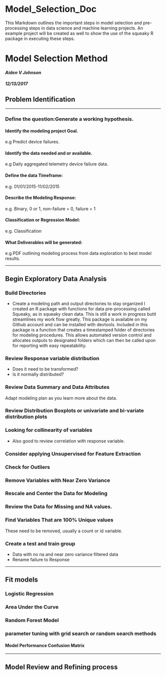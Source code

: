 # Model_Selection_Doc
This Markdown outlines the important steps in model selection and pre-processing steps in data science and machine learning projects. An example project will be created as well to show the use of the squeaky R package in executing these steps.

<div class="container-fluid main-container">

<!-- tabsets -->
<script>
$(document).ready(function () {
  window.buildTabsets("TOC");
});
</script>

<!-- code folding -->


<div class="fluid-row" id="header">



<h1 class="title toc-ignore">Model Selection Method</h1>
<h4 class="author"><em>Aiden V Johnson</em></h4>
<h4 class="date"><em>12/13/2017</em></h4>

</div>


<div id="problem-identification" class="section level2">
<h2>Problem Identification</h2>
<hr />
<div id="define-the-questiongenerate-a-working-hypothesis." class="section level3">
<h3>Define the question:Generate a working hypothesis.</h3>
<div id="identify-the-modeling-project-goal." class="section level4">
<h4>Identify the modeling project Goal.</h4>
<p>e.g Predict device failures.</p>
</div>
<div id="identify-the-data-needed-and-or-available." class="section level4">
<h4>Identify the data needed and or available.</h4>
<p>e.g Daily aggregated telemetry device failure data.</p>
</div>
<div id="define-the-data-timeframe" class="section level4">
<h4>Define the data Timeframe:</h4>
<p>e.g. 01/01/2015-11/02/2015</p>
</div>
<div id="describe-the-modeling-response" class="section level4">
<h4>Describe the Modeling Response:</h4>
<p>e.g. Binary, 0 or 1, non-failure = 0, failure = 1</p>
</div>
<div id="classification-or-regression-model" class="section level4">
<h4>Classification or Regression Model:</h4>
<p>e.g. Classification</p>
</div>
<div id="what-deliverables-will-be-generated" class="section level4">
<h4>What Deliverables will be generated:</h4>
<p>e.g.PDF outlining modeling process from data exploration to best model results.</p>
<hr />
</div>
</div>
</div>
<div id="begin-exploratory-data-analysis" class="section level2">
<h2>Begin Exploratory Data Analysis</h2>
<div id="build-directories" class="section level3">
<h3>Build Directories</h3>
<ul>
<li>Create a modeling path and output directories to stay organized I created an R package with functions for data pre-processing called Squeaky, as in squeaky clean data. This is still a work in progress butit streamlines my work flow greatly. This package is available on my Github account and can be installed with devtools. Included in this package is a function that creates a timestamped folder of directories for modeling procedures. This allows automated version control and allocates outputs to designated folders which can then be called upon for reporting with easy repeatability.</li>
</ul>
</div>
<div id="review-response-variable-distribution" class="section level3">
<h3>Review Response variable distribution</h3>
<ul>
<li>Does it need to be transformed?</li>
<li>Is it normally distributed?</li>
</ul>
</div>
<div id="review-data-summary-and-data-attributes" class="section level3">
<h3>Review Data Summary and Data Attributes</h3>
<p>Adapt modeling plan as you learn more about the data.</p>
</div>
<div id="review-distribution-boxplots-or-univariate-and-bi-variate-distribution-plots" class="section level3">
<h3>Review Distribution Boxplots or univariate and bi-variate distribution plots</h3>
</div>
<div id="looking-for-collinearity-of-variables" class="section level3">
<h3>Looking for collinearity of variables</h3>
<ul>
<li>Also good to review correlation with response variable.</li>
</ul>
</div>
<div id="consider-applying-unsupervised-for-feature-extraction" class="section level3">
<h3>Consider applying Unsupervised for Feature Extraction</h3>
</div>
<div id="check-for-outliers" class="section level3">
<h3>Check for Outliers</h3>
</div>
<div id="remove-variables-with-near-zero-variance" class="section level3">
<h3>Remove Variables with Near Zero Variance</h3>
</div>
<div id="rescale-and-center-the-data-for-modeling" class="section level3">
<h3>Rescale and Center the Data for Modeling</h3>
</div>
<div id="review-the-data-for-missing-and-na-values." class="section level3">
<h3>Review the Data for Missing and NA values.</h3>
</div>
<div id="find-variables-that-are-100-unique-values" class="section level3">
<h3>Find Variables That are 100% Unique values</h3>
<p>These need to be removed, usually a count or id variable.</p>
</div>
<div id="create-a-test-and-train-group" class="section level3">
<h3>Create a test and train group</h3>
<ul>
<li>Data with no na and near zero variance filtered data</li>
<li>Rename failure to Response</li>
</ul>
<hr />
</div>
</div>
<div id="fit-models" class="section level2">
<h2>Fit models</h2>
<div id="logistic-regression" class="section level3">
<h3>Logistic Regression</h3>
</div>
<div id="area-under-the-curve" class="section level3">
<h3>Area Under the Curve</h3>
</div>
<div id="random-forest-model" class="section level3">
<h3>Random Forest Model</h3>
</div>
<div id="parameter-tuning-with-grid-search-or-random-search-methods" class="section level3">
<h3>parameter tuning with grid search or random search methods</h3>
<div id="model-performance-confusion-matrix" class="section level4">
<h4>Model Performance Confusion Matrix</h4>
<hr />
</div>
</div>
</div>
<div id="model-review-and-refining-process" class="section level2">
<h2>Model Review and Refining process</h2>
</div>




</div>

